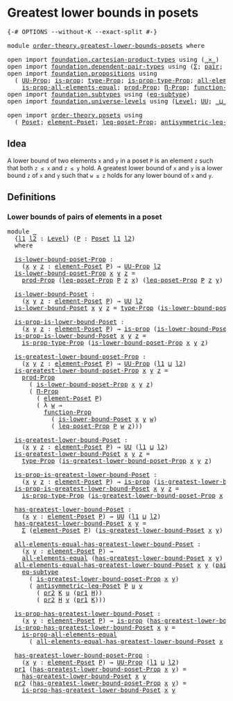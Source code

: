 # Greatest lower bounds in posets

<pre class="Agda"><a id="44" class="Symbol">{-#</a> <a id="48" class="Keyword">OPTIONS</a> <a id="56" class="Pragma">--without-K</a> <a id="68" class="Pragma">--exact-split</a> <a id="82" class="Symbol">#-}</a>

<a id="87" class="Keyword">module</a> <a id="94" href="order-theory.greatest-lower-bounds-posets.html" class="Module">order-theory.greatest-lower-bounds-posets</a> <a id="136" class="Keyword">where</a>

<a id="143" class="Keyword">open</a> <a id="148" class="Keyword">import</a> <a id="155" href="foundation.cartesian-product-types.html" class="Module">foundation.cartesian-product-types</a> <a id="190" class="Keyword">using</a> <a id="196" class="Symbol">(</a><a id="197" href="foundation-core.cartesian-product-types.html#577" class="Function Operator">_×_</a><a id="200" class="Symbol">)</a>
<a id="202" class="Keyword">open</a> <a id="207" class="Keyword">import</a> <a id="214" href="foundation.dependent-pair-types.html" class="Module">foundation.dependent-pair-types</a> <a id="246" class="Keyword">using</a> <a id="252" class="Symbol">(</a><a id="253" href="foundation-core.dependent-pair-types.html#502" class="Record">Σ</a><a id="254" class="Symbol">;</a> <a id="256" href="foundation-core.dependent-pair-types.html#575" class="InductiveConstructor">pair</a><a id="260" class="Symbol">;</a> <a id="262" href="foundation-core.dependent-pair-types.html#592" class="Field">pr1</a><a id="265" class="Symbol">;</a> <a id="267" href="foundation-core.dependent-pair-types.html#604" class="Field">pr2</a><a id="270" class="Symbol">)</a>
<a id="272" class="Keyword">open</a> <a id="277" class="Keyword">import</a> <a id="284" href="foundation.propositions.html" class="Module">foundation.propositions</a> <a id="308" class="Keyword">using</a>
  <a id="316" class="Symbol">(</a> <a id="318" href="foundation-core.propositions.html#1322" class="Function">UU-Prop</a><a id="325" class="Symbol">;</a> <a id="327" href="foundation-core.propositions.html#1246" class="Function">is-prop</a><a id="334" class="Symbol">;</a> <a id="336" href="foundation-core.propositions.html#1424" class="Function">type-Prop</a><a id="345" class="Symbol">;</a> <a id="347" href="foundation-core.propositions.html#1491" class="Function">is-prop-type-Prop</a><a id="364" class="Symbol">;</a> <a id="366" href="foundation-core.propositions.html#2135" class="Function">all-elements-equal</a><a id="384" class="Symbol">;</a>
    <a id="390" href="foundation-core.propositions.html#2335" class="Function">is-prop-all-elements-equal</a><a id="416" class="Symbol">;</a> <a id="418" href="foundation-core.propositions.html#5805" class="Function">prod-Prop</a><a id="427" class="Symbol">;</a> <a id="429" href="foundation.propositions.html#1941" class="Function">Π-Prop</a><a id="435" class="Symbol">;</a> <a id="437" href="foundation.propositions.html#3552" class="Function">function-Prop</a><a id="450" class="Symbol">)</a>
<a id="452" class="Keyword">open</a> <a id="457" class="Keyword">import</a> <a id="464" href="foundation.subtypes.html" class="Module">foundation.subtypes</a> <a id="484" class="Keyword">using</a> <a id="490" class="Symbol">(</a><a id="491" href="foundation-core.subtypes.html#2633" class="Function">eq-subtype</a><a id="501" class="Symbol">)</a>
<a id="503" class="Keyword">open</a> <a id="508" class="Keyword">import</a> <a id="515" href="foundation.universe-levels.html" class="Module">foundation.universe-levels</a> <a id="542" class="Keyword">using</a> <a id="548" class="Symbol">(</a><a id="549" href="Agda.Primitive.html#597" class="Postulate">Level</a><a id="554" class="Symbol">;</a> <a id="556" href="foundation-core.universe-levels.html#222" class="Primitive">UU</a><a id="558" class="Symbol">;</a> <a id="560" href="Agda.Primitive.html#810" class="Primitive Operator">_⊔_</a><a id="563" class="Symbol">)</a>

<a id="566" class="Keyword">open</a> <a id="571" class="Keyword">import</a> <a id="578" href="order-theory.posets.html" class="Module">order-theory.posets</a> <a id="598" class="Keyword">using</a>
  <a id="606" class="Symbol">(</a> <a id="608" href="order-theory.posets.html#731" class="Function">Poset</a><a id="613" class="Symbol">;</a> <a id="615" href="order-theory.posets.html#1145" class="Function">element-Poset</a><a id="628" class="Symbol">;</a> <a id="630" href="order-theory.posets.html#1194" class="Function">leq-poset-Prop</a><a id="644" class="Symbol">;</a> <a id="646" href="order-theory.posets.html#1983" class="Function">antisymmetric-leq-Poset</a><a id="669" class="Symbol">)</a>
</pre>
## Idea

A lower bound of two elements `x` and `y` in a poset `P` is an element `z` such that both `z ≤ x` and `z ≤ y` hold. A greatest lower bound of `x` and `y` is a lower bound `z` of `x` and `y` such that `w ≤ z` holds for any lower bound of `x` and `y`.

## Definitions

### Lower bounds of pairs of elements in a poset

<pre class="Agda"><a id="1010" class="Keyword">module</a> <a id="1017" href="order-theory.greatest-lower-bounds-posets.html#1017" class="Module">_</a>
  <a id="1021" class="Symbol">{</a><a id="1022" href="order-theory.greatest-lower-bounds-posets.html#1022" class="Bound">l1</a> <a id="1025" href="order-theory.greatest-lower-bounds-posets.html#1025" class="Bound">l2</a> <a id="1028" class="Symbol">:</a> <a id="1030" href="Agda.Primitive.html#597" class="Postulate">Level</a><a id="1035" class="Symbol">}</a> <a id="1037" class="Symbol">(</a><a id="1038" href="order-theory.greatest-lower-bounds-posets.html#1038" class="Bound">P</a> <a id="1040" class="Symbol">:</a> <a id="1042" href="order-theory.posets.html#731" class="Function">Poset</a> <a id="1048" href="order-theory.greatest-lower-bounds-posets.html#1022" class="Bound">l1</a> <a id="1051" href="order-theory.greatest-lower-bounds-posets.html#1025" class="Bound">l2</a><a id="1053" class="Symbol">)</a>
  <a id="1057" class="Keyword">where</a>

  <a id="1066" href="order-theory.greatest-lower-bounds-posets.html#1066" class="Function">is-lower-bound-poset-Prop</a> <a id="1092" class="Symbol">:</a>
    <a id="1098" class="Symbol">(</a><a id="1099" href="order-theory.greatest-lower-bounds-posets.html#1099" class="Bound">x</a> <a id="1101" href="order-theory.greatest-lower-bounds-posets.html#1101" class="Bound">y</a> <a id="1103" href="order-theory.greatest-lower-bounds-posets.html#1103" class="Bound">z</a> <a id="1105" class="Symbol">:</a> <a id="1107" href="order-theory.posets.html#1145" class="Function">element-Poset</a> <a id="1121" href="order-theory.greatest-lower-bounds-posets.html#1038" class="Bound">P</a><a id="1122" class="Symbol">)</a> <a id="1124" class="Symbol">→</a> <a id="1126" href="foundation-core.propositions.html#1322" class="Function">UU-Prop</a> <a id="1134" href="order-theory.greatest-lower-bounds-posets.html#1025" class="Bound">l2</a>
  <a id="1139" href="order-theory.greatest-lower-bounds-posets.html#1066" class="Function">is-lower-bound-poset-Prop</a> <a id="1165" href="order-theory.greatest-lower-bounds-posets.html#1165" class="Bound">x</a> <a id="1167" href="order-theory.greatest-lower-bounds-posets.html#1167" class="Bound">y</a> <a id="1169" href="order-theory.greatest-lower-bounds-posets.html#1169" class="Bound">z</a> <a id="1171" class="Symbol">=</a>
    <a id="1177" href="foundation-core.propositions.html#5805" class="Function">prod-Prop</a> <a id="1187" class="Symbol">(</a><a id="1188" href="order-theory.posets.html#1194" class="Function">leq-poset-Prop</a> <a id="1203" href="order-theory.greatest-lower-bounds-posets.html#1038" class="Bound">P</a> <a id="1205" href="order-theory.greatest-lower-bounds-posets.html#1169" class="Bound">z</a> <a id="1207" href="order-theory.greatest-lower-bounds-posets.html#1165" class="Bound">x</a><a id="1208" class="Symbol">)</a> <a id="1210" class="Symbol">(</a><a id="1211" href="order-theory.posets.html#1194" class="Function">leq-poset-Prop</a> <a id="1226" href="order-theory.greatest-lower-bounds-posets.html#1038" class="Bound">P</a> <a id="1228" href="order-theory.greatest-lower-bounds-posets.html#1169" class="Bound">z</a> <a id="1230" href="order-theory.greatest-lower-bounds-posets.html#1167" class="Bound">y</a><a id="1231" class="Symbol">)</a>

  <a id="1236" href="order-theory.greatest-lower-bounds-posets.html#1236" class="Function">is-lower-bound-Poset</a> <a id="1257" class="Symbol">:</a>
    <a id="1263" class="Symbol">(</a><a id="1264" href="order-theory.greatest-lower-bounds-posets.html#1264" class="Bound">x</a> <a id="1266" href="order-theory.greatest-lower-bounds-posets.html#1266" class="Bound">y</a> <a id="1268" href="order-theory.greatest-lower-bounds-posets.html#1268" class="Bound">z</a> <a id="1270" class="Symbol">:</a> <a id="1272" href="order-theory.posets.html#1145" class="Function">element-Poset</a> <a id="1286" href="order-theory.greatest-lower-bounds-posets.html#1038" class="Bound">P</a><a id="1287" class="Symbol">)</a> <a id="1289" class="Symbol">→</a> <a id="1291" href="foundation-core.universe-levels.html#222" class="Primitive">UU</a> <a id="1294" href="order-theory.greatest-lower-bounds-posets.html#1025" class="Bound">l2</a>
  <a id="1299" href="order-theory.greatest-lower-bounds-posets.html#1236" class="Function">is-lower-bound-Poset</a> <a id="1320" href="order-theory.greatest-lower-bounds-posets.html#1320" class="Bound">x</a> <a id="1322" href="order-theory.greatest-lower-bounds-posets.html#1322" class="Bound">y</a> <a id="1324" href="order-theory.greatest-lower-bounds-posets.html#1324" class="Bound">z</a> <a id="1326" class="Symbol">=</a> <a id="1328" href="foundation-core.propositions.html#1424" class="Function">type-Prop</a> <a id="1338" class="Symbol">(</a><a id="1339" href="order-theory.greatest-lower-bounds-posets.html#1066" class="Function">is-lower-bound-poset-Prop</a> <a id="1365" href="order-theory.greatest-lower-bounds-posets.html#1320" class="Bound">x</a> <a id="1367" href="order-theory.greatest-lower-bounds-posets.html#1322" class="Bound">y</a> <a id="1369" href="order-theory.greatest-lower-bounds-posets.html#1324" class="Bound">z</a><a id="1370" class="Symbol">)</a>

  <a id="1375" href="order-theory.greatest-lower-bounds-posets.html#1375" class="Function">is-prop-is-lower-bound-Poset</a> <a id="1404" class="Symbol">:</a>
    <a id="1410" class="Symbol">(</a><a id="1411" href="order-theory.greatest-lower-bounds-posets.html#1411" class="Bound">x</a> <a id="1413" href="order-theory.greatest-lower-bounds-posets.html#1413" class="Bound">y</a> <a id="1415" href="order-theory.greatest-lower-bounds-posets.html#1415" class="Bound">z</a> <a id="1417" class="Symbol">:</a> <a id="1419" href="order-theory.posets.html#1145" class="Function">element-Poset</a> <a id="1433" href="order-theory.greatest-lower-bounds-posets.html#1038" class="Bound">P</a><a id="1434" class="Symbol">)</a> <a id="1436" class="Symbol">→</a> <a id="1438" href="foundation-core.propositions.html#1246" class="Function">is-prop</a> <a id="1446" class="Symbol">(</a><a id="1447" href="order-theory.greatest-lower-bounds-posets.html#1236" class="Function">is-lower-bound-Poset</a> <a id="1468" href="order-theory.greatest-lower-bounds-posets.html#1411" class="Bound">x</a> <a id="1470" href="order-theory.greatest-lower-bounds-posets.html#1413" class="Bound">y</a> <a id="1472" href="order-theory.greatest-lower-bounds-posets.html#1415" class="Bound">z</a><a id="1473" class="Symbol">)</a>
  <a id="1477" href="order-theory.greatest-lower-bounds-posets.html#1375" class="Function">is-prop-is-lower-bound-Poset</a> <a id="1506" href="order-theory.greatest-lower-bounds-posets.html#1506" class="Bound">x</a> <a id="1508" href="order-theory.greatest-lower-bounds-posets.html#1508" class="Bound">y</a> <a id="1510" href="order-theory.greatest-lower-bounds-posets.html#1510" class="Bound">z</a> <a id="1512" class="Symbol">=</a>
    <a id="1518" href="foundation-core.propositions.html#1491" class="Function">is-prop-type-Prop</a> <a id="1536" class="Symbol">(</a><a id="1537" href="order-theory.greatest-lower-bounds-posets.html#1066" class="Function">is-lower-bound-poset-Prop</a> <a id="1563" href="order-theory.greatest-lower-bounds-posets.html#1506" class="Bound">x</a> <a id="1565" href="order-theory.greatest-lower-bounds-posets.html#1508" class="Bound">y</a> <a id="1567" href="order-theory.greatest-lower-bounds-posets.html#1510" class="Bound">z</a><a id="1568" class="Symbol">)</a>

  <a id="1573" href="order-theory.greatest-lower-bounds-posets.html#1573" class="Function">is-greatest-lower-bound-poset-Prop</a> <a id="1608" class="Symbol">:</a>
    <a id="1614" class="Symbol">(</a><a id="1615" href="order-theory.greatest-lower-bounds-posets.html#1615" class="Bound">x</a> <a id="1617" href="order-theory.greatest-lower-bounds-posets.html#1617" class="Bound">y</a> <a id="1619" href="order-theory.greatest-lower-bounds-posets.html#1619" class="Bound">z</a> <a id="1621" class="Symbol">:</a> <a id="1623" href="order-theory.posets.html#1145" class="Function">element-Poset</a> <a id="1637" href="order-theory.greatest-lower-bounds-posets.html#1038" class="Bound">P</a><a id="1638" class="Symbol">)</a> <a id="1640" class="Symbol">→</a> <a id="1642" href="foundation-core.propositions.html#1322" class="Function">UU-Prop</a> <a id="1650" class="Symbol">(</a><a id="1651" href="order-theory.greatest-lower-bounds-posets.html#1022" class="Bound">l1</a> <a id="1654" href="Agda.Primitive.html#810" class="Primitive Operator">⊔</a> <a id="1656" href="order-theory.greatest-lower-bounds-posets.html#1025" class="Bound">l2</a><a id="1658" class="Symbol">)</a>
  <a id="1662" href="order-theory.greatest-lower-bounds-posets.html#1573" class="Function">is-greatest-lower-bound-poset-Prop</a> <a id="1697" href="order-theory.greatest-lower-bounds-posets.html#1697" class="Bound">x</a> <a id="1699" href="order-theory.greatest-lower-bounds-posets.html#1699" class="Bound">y</a> <a id="1701" href="order-theory.greatest-lower-bounds-posets.html#1701" class="Bound">z</a> <a id="1703" class="Symbol">=</a>
    <a id="1709" href="foundation-core.propositions.html#5805" class="Function">prod-Prop</a>
      <a id="1725" class="Symbol">(</a> <a id="1727" href="order-theory.greatest-lower-bounds-posets.html#1066" class="Function">is-lower-bound-poset-Prop</a> <a id="1753" href="order-theory.greatest-lower-bounds-posets.html#1697" class="Bound">x</a> <a id="1755" href="order-theory.greatest-lower-bounds-posets.html#1699" class="Bound">y</a> <a id="1757" href="order-theory.greatest-lower-bounds-posets.html#1701" class="Bound">z</a><a id="1758" class="Symbol">)</a>
      <a id="1766" class="Symbol">(</a> <a id="1768" href="foundation.propositions.html#1941" class="Function">Π-Prop</a>
        <a id="1783" class="Symbol">(</a> <a id="1785" href="order-theory.posets.html#1145" class="Function">element-Poset</a> <a id="1799" href="order-theory.greatest-lower-bounds-posets.html#1038" class="Bound">P</a><a id="1800" class="Symbol">)</a>
        <a id="1810" class="Symbol">(</a> <a id="1812" class="Symbol">λ</a> <a id="1814" href="order-theory.greatest-lower-bounds-posets.html#1814" class="Bound">w</a> <a id="1816" class="Symbol">→</a>
          <a id="1828" href="foundation.propositions.html#3552" class="Function">function-Prop</a>
            <a id="1854" class="Symbol">(</a> <a id="1856" href="order-theory.greatest-lower-bounds-posets.html#1236" class="Function">is-lower-bound-Poset</a> <a id="1877" href="order-theory.greatest-lower-bounds-posets.html#1697" class="Bound">x</a> <a id="1879" href="order-theory.greatest-lower-bounds-posets.html#1699" class="Bound">y</a> <a id="1881" href="order-theory.greatest-lower-bounds-posets.html#1814" class="Bound">w</a><a id="1882" class="Symbol">)</a>
            <a id="1896" class="Symbol">(</a> <a id="1898" href="order-theory.posets.html#1194" class="Function">leq-poset-Prop</a> <a id="1913" href="order-theory.greatest-lower-bounds-posets.html#1038" class="Bound">P</a> <a id="1915" href="order-theory.greatest-lower-bounds-posets.html#1814" class="Bound">w</a> <a id="1917" href="order-theory.greatest-lower-bounds-posets.html#1701" class="Bound">z</a><a id="1918" class="Symbol">)))</a>

  <a id="1925" href="order-theory.greatest-lower-bounds-posets.html#1925" class="Function">is-greatest-lower-bound-Poset</a> <a id="1955" class="Symbol">:</a>
    <a id="1961" class="Symbol">(</a><a id="1962" href="order-theory.greatest-lower-bounds-posets.html#1962" class="Bound">x</a> <a id="1964" href="order-theory.greatest-lower-bounds-posets.html#1964" class="Bound">y</a> <a id="1966" href="order-theory.greatest-lower-bounds-posets.html#1966" class="Bound">z</a> <a id="1968" class="Symbol">:</a> <a id="1970" href="order-theory.posets.html#1145" class="Function">element-Poset</a> <a id="1984" href="order-theory.greatest-lower-bounds-posets.html#1038" class="Bound">P</a><a id="1985" class="Symbol">)</a> <a id="1987" class="Symbol">→</a> <a id="1989" href="foundation-core.universe-levels.html#222" class="Primitive">UU</a> <a id="1992" class="Symbol">(</a><a id="1993" href="order-theory.greatest-lower-bounds-posets.html#1022" class="Bound">l1</a> <a id="1996" href="Agda.Primitive.html#810" class="Primitive Operator">⊔</a> <a id="1998" href="order-theory.greatest-lower-bounds-posets.html#1025" class="Bound">l2</a><a id="2000" class="Symbol">)</a>
  <a id="2004" href="order-theory.greatest-lower-bounds-posets.html#1925" class="Function">is-greatest-lower-bound-Poset</a> <a id="2034" href="order-theory.greatest-lower-bounds-posets.html#2034" class="Bound">x</a> <a id="2036" href="order-theory.greatest-lower-bounds-posets.html#2036" class="Bound">y</a> <a id="2038" href="order-theory.greatest-lower-bounds-posets.html#2038" class="Bound">z</a> <a id="2040" class="Symbol">=</a>
    <a id="2046" href="foundation-core.propositions.html#1424" class="Function">type-Prop</a> <a id="2056" class="Symbol">(</a><a id="2057" href="order-theory.greatest-lower-bounds-posets.html#1573" class="Function">is-greatest-lower-bound-poset-Prop</a> <a id="2092" href="order-theory.greatest-lower-bounds-posets.html#2034" class="Bound">x</a> <a id="2094" href="order-theory.greatest-lower-bounds-posets.html#2036" class="Bound">y</a> <a id="2096" href="order-theory.greatest-lower-bounds-posets.html#2038" class="Bound">z</a><a id="2097" class="Symbol">)</a>

  <a id="2102" href="order-theory.greatest-lower-bounds-posets.html#2102" class="Function">is-prop-is-greatest-lower-bound-Poset</a> <a id="2140" class="Symbol">:</a>
    <a id="2146" class="Symbol">(</a><a id="2147" href="order-theory.greatest-lower-bounds-posets.html#2147" class="Bound">x</a> <a id="2149" href="order-theory.greatest-lower-bounds-posets.html#2149" class="Bound">y</a> <a id="2151" href="order-theory.greatest-lower-bounds-posets.html#2151" class="Bound">z</a> <a id="2153" class="Symbol">:</a> <a id="2155" href="order-theory.posets.html#1145" class="Function">element-Poset</a> <a id="2169" href="order-theory.greatest-lower-bounds-posets.html#1038" class="Bound">P</a><a id="2170" class="Symbol">)</a> <a id="2172" class="Symbol">→</a> <a id="2174" href="foundation-core.propositions.html#1246" class="Function">is-prop</a> <a id="2182" class="Symbol">(</a><a id="2183" href="order-theory.greatest-lower-bounds-posets.html#1925" class="Function">is-greatest-lower-bound-Poset</a> <a id="2213" href="order-theory.greatest-lower-bounds-posets.html#2147" class="Bound">x</a> <a id="2215" href="order-theory.greatest-lower-bounds-posets.html#2149" class="Bound">y</a> <a id="2217" href="order-theory.greatest-lower-bounds-posets.html#2151" class="Bound">z</a><a id="2218" class="Symbol">)</a>
  <a id="2222" href="order-theory.greatest-lower-bounds-posets.html#2102" class="Function">is-prop-is-greatest-lower-bound-Poset</a> <a id="2260" href="order-theory.greatest-lower-bounds-posets.html#2260" class="Bound">x</a> <a id="2262" href="order-theory.greatest-lower-bounds-posets.html#2262" class="Bound">y</a> <a id="2264" href="order-theory.greatest-lower-bounds-posets.html#2264" class="Bound">z</a> <a id="2266" class="Symbol">=</a>
    <a id="2272" href="foundation-core.propositions.html#1491" class="Function">is-prop-type-Prop</a> <a id="2290" class="Symbol">(</a><a id="2291" href="order-theory.greatest-lower-bounds-posets.html#1573" class="Function">is-greatest-lower-bound-poset-Prop</a> <a id="2326" href="order-theory.greatest-lower-bounds-posets.html#2260" class="Bound">x</a> <a id="2328" href="order-theory.greatest-lower-bounds-posets.html#2262" class="Bound">y</a> <a id="2330" href="order-theory.greatest-lower-bounds-posets.html#2264" class="Bound">z</a><a id="2331" class="Symbol">)</a>

  <a id="2336" href="order-theory.greatest-lower-bounds-posets.html#2336" class="Function">has-greatest-lower-bound-Poset</a> <a id="2367" class="Symbol">:</a>
    <a id="2373" class="Symbol">(</a><a id="2374" href="order-theory.greatest-lower-bounds-posets.html#2374" class="Bound">x</a> <a id="2376" href="order-theory.greatest-lower-bounds-posets.html#2376" class="Bound">y</a> <a id="2378" class="Symbol">:</a> <a id="2380" href="order-theory.posets.html#1145" class="Function">element-Poset</a> <a id="2394" href="order-theory.greatest-lower-bounds-posets.html#1038" class="Bound">P</a><a id="2395" class="Symbol">)</a> <a id="2397" class="Symbol">→</a> <a id="2399" href="foundation-core.universe-levels.html#222" class="Primitive">UU</a> <a id="2402" class="Symbol">(</a><a id="2403" href="order-theory.greatest-lower-bounds-posets.html#1022" class="Bound">l1</a> <a id="2406" href="Agda.Primitive.html#810" class="Primitive Operator">⊔</a> <a id="2408" href="order-theory.greatest-lower-bounds-posets.html#1025" class="Bound">l2</a><a id="2410" class="Symbol">)</a>
  <a id="2414" href="order-theory.greatest-lower-bounds-posets.html#2336" class="Function">has-greatest-lower-bound-Poset</a> <a id="2445" href="order-theory.greatest-lower-bounds-posets.html#2445" class="Bound">x</a> <a id="2447" href="order-theory.greatest-lower-bounds-posets.html#2447" class="Bound">y</a> <a id="2449" class="Symbol">=</a>
    <a id="2455" href="foundation-core.dependent-pair-types.html#502" class="Record">Σ</a> <a id="2457" class="Symbol">(</a><a id="2458" href="order-theory.posets.html#1145" class="Function">element-Poset</a> <a id="2472" href="order-theory.greatest-lower-bounds-posets.html#1038" class="Bound">P</a><a id="2473" class="Symbol">)</a> <a id="2475" class="Symbol">(</a><a id="2476" href="order-theory.greatest-lower-bounds-posets.html#1925" class="Function">is-greatest-lower-bound-Poset</a> <a id="2506" href="order-theory.greatest-lower-bounds-posets.html#2445" class="Bound">x</a> <a id="2508" href="order-theory.greatest-lower-bounds-posets.html#2447" class="Bound">y</a><a id="2509" class="Symbol">)</a>

  <a id="2514" href="order-theory.greatest-lower-bounds-posets.html#2514" class="Function">all-elements-equal-has-greatest-lower-bound-Poset</a> <a id="2564" class="Symbol">:</a>
    <a id="2570" class="Symbol">(</a><a id="2571" href="order-theory.greatest-lower-bounds-posets.html#2571" class="Bound">x</a> <a id="2573" href="order-theory.greatest-lower-bounds-posets.html#2573" class="Bound">y</a> <a id="2575" class="Symbol">:</a> <a id="2577" href="order-theory.posets.html#1145" class="Function">element-Poset</a> <a id="2591" href="order-theory.greatest-lower-bounds-posets.html#1038" class="Bound">P</a><a id="2592" class="Symbol">)</a> <a id="2594" class="Symbol">→</a>
    <a id="2600" href="foundation-core.propositions.html#2135" class="Function">all-elements-equal</a> <a id="2619" class="Symbol">(</a><a id="2620" href="order-theory.greatest-lower-bounds-posets.html#2336" class="Function">has-greatest-lower-bound-Poset</a> <a id="2651" href="order-theory.greatest-lower-bounds-posets.html#2571" class="Bound">x</a> <a id="2653" href="order-theory.greatest-lower-bounds-posets.html#2573" class="Bound">y</a><a id="2654" class="Symbol">)</a>
  <a id="2658" href="order-theory.greatest-lower-bounds-posets.html#2514" class="Function">all-elements-equal-has-greatest-lower-bound-Poset</a> <a id="2708" href="order-theory.greatest-lower-bounds-posets.html#2708" class="Bound">x</a> <a id="2710" href="order-theory.greatest-lower-bounds-posets.html#2710" class="Bound">y</a> <a id="2712" class="Symbol">(</a><a id="2713" href="foundation-core.dependent-pair-types.html#575" class="InductiveConstructor">pair</a> <a id="2718" href="order-theory.greatest-lower-bounds-posets.html#2718" class="Bound">u</a> <a id="2720" href="order-theory.greatest-lower-bounds-posets.html#2720" class="Bound">H</a><a id="2721" class="Symbol">)</a> <a id="2723" class="Symbol">(</a><a id="2724" href="foundation-core.dependent-pair-types.html#575" class="InductiveConstructor">pair</a> <a id="2729" href="order-theory.greatest-lower-bounds-posets.html#2729" class="Bound">v</a> <a id="2731" href="order-theory.greatest-lower-bounds-posets.html#2731" class="Bound">K</a><a id="2732" class="Symbol">)</a> <a id="2734" class="Symbol">=</a>
    <a id="2740" href="foundation-core.subtypes.html#2633" class="Function">eq-subtype</a>
      <a id="2757" class="Symbol">(</a> <a id="2759" href="order-theory.greatest-lower-bounds-posets.html#1573" class="Function">is-greatest-lower-bound-poset-Prop</a> <a id="2794" href="order-theory.greatest-lower-bounds-posets.html#2708" class="Bound">x</a> <a id="2796" href="order-theory.greatest-lower-bounds-posets.html#2710" class="Bound">y</a><a id="2797" class="Symbol">)</a>
      <a id="2805" class="Symbol">(</a> <a id="2807" href="order-theory.posets.html#1983" class="Function">antisymmetric-leq-Poset</a> <a id="2831" href="order-theory.greatest-lower-bounds-posets.html#1038" class="Bound">P</a> <a id="2833" href="order-theory.greatest-lower-bounds-posets.html#2718" class="Bound">u</a> <a id="2835" href="order-theory.greatest-lower-bounds-posets.html#2729" class="Bound">v</a>
        <a id="2845" class="Symbol">(</a> <a id="2847" href="foundation-core.dependent-pair-types.html#604" class="Field">pr2</a> <a id="2851" href="order-theory.greatest-lower-bounds-posets.html#2731" class="Bound">K</a> <a id="2853" href="order-theory.greatest-lower-bounds-posets.html#2718" class="Bound">u</a> <a id="2855" class="Symbol">(</a><a id="2856" href="foundation-core.dependent-pair-types.html#592" class="Field">pr1</a> <a id="2860" href="order-theory.greatest-lower-bounds-posets.html#2720" class="Bound">H</a><a id="2861" class="Symbol">))</a>
        <a id="2872" class="Symbol">(</a> <a id="2874" href="foundation-core.dependent-pair-types.html#604" class="Field">pr2</a> <a id="2878" href="order-theory.greatest-lower-bounds-posets.html#2720" class="Bound">H</a> <a id="2880" href="order-theory.greatest-lower-bounds-posets.html#2729" class="Bound">v</a> <a id="2882" class="Symbol">(</a><a id="2883" href="foundation-core.dependent-pair-types.html#592" class="Field">pr1</a> <a id="2887" href="order-theory.greatest-lower-bounds-posets.html#2731" class="Bound">K</a><a id="2888" class="Symbol">)))</a>

  <a id="2895" href="order-theory.greatest-lower-bounds-posets.html#2895" class="Function">is-prop-has-greatest-lower-bound-Poset</a> <a id="2934" class="Symbol">:</a>
    <a id="2940" class="Symbol">(</a><a id="2941" href="order-theory.greatest-lower-bounds-posets.html#2941" class="Bound">x</a> <a id="2943" href="order-theory.greatest-lower-bounds-posets.html#2943" class="Bound">y</a> <a id="2945" class="Symbol">:</a> <a id="2947" href="order-theory.posets.html#1145" class="Function">element-Poset</a> <a id="2961" href="order-theory.greatest-lower-bounds-posets.html#1038" class="Bound">P</a><a id="2962" class="Symbol">)</a> <a id="2964" class="Symbol">→</a> <a id="2966" href="foundation-core.propositions.html#1246" class="Function">is-prop</a> <a id="2974" class="Symbol">(</a><a id="2975" href="order-theory.greatest-lower-bounds-posets.html#2336" class="Function">has-greatest-lower-bound-Poset</a> <a id="3006" href="order-theory.greatest-lower-bounds-posets.html#2941" class="Bound">x</a> <a id="3008" href="order-theory.greatest-lower-bounds-posets.html#2943" class="Bound">y</a><a id="3009" class="Symbol">)</a>
  <a id="3013" href="order-theory.greatest-lower-bounds-posets.html#2895" class="Function">is-prop-has-greatest-lower-bound-Poset</a> <a id="3052" href="order-theory.greatest-lower-bounds-posets.html#3052" class="Bound">x</a> <a id="3054" href="order-theory.greatest-lower-bounds-posets.html#3054" class="Bound">y</a> <a id="3056" class="Symbol">=</a>
    <a id="3062" href="foundation-core.propositions.html#2335" class="Function">is-prop-all-elements-equal</a>
      <a id="3095" class="Symbol">(</a> <a id="3097" href="order-theory.greatest-lower-bounds-posets.html#2514" class="Function">all-elements-equal-has-greatest-lower-bound-Poset</a> <a id="3147" href="order-theory.greatest-lower-bounds-posets.html#3052" class="Bound">x</a> <a id="3149" href="order-theory.greatest-lower-bounds-posets.html#3054" class="Bound">y</a><a id="3150" class="Symbol">)</a>

  <a id="3155" href="order-theory.greatest-lower-bounds-posets.html#3155" class="Function">has-greatest-lower-bound-poset-Prop</a> <a id="3191" class="Symbol">:</a>
    <a id="3197" class="Symbol">(</a><a id="3198" href="order-theory.greatest-lower-bounds-posets.html#3198" class="Bound">x</a> <a id="3200" href="order-theory.greatest-lower-bounds-posets.html#3200" class="Bound">y</a> <a id="3202" class="Symbol">:</a> <a id="3204" href="order-theory.posets.html#1145" class="Function">element-Poset</a> <a id="3218" href="order-theory.greatest-lower-bounds-posets.html#1038" class="Bound">P</a><a id="3219" class="Symbol">)</a> <a id="3221" class="Symbol">→</a> <a id="3223" href="foundation-core.propositions.html#1322" class="Function">UU-Prop</a> <a id="3231" class="Symbol">(</a><a id="3232" href="order-theory.greatest-lower-bounds-posets.html#1022" class="Bound">l1</a> <a id="3235" href="Agda.Primitive.html#810" class="Primitive Operator">⊔</a> <a id="3237" href="order-theory.greatest-lower-bounds-posets.html#1025" class="Bound">l2</a><a id="3239" class="Symbol">)</a>
  <a id="3243" href="foundation-core.dependent-pair-types.html#592" class="Field">pr1</a> <a id="3247" class="Symbol">(</a><a id="3248" href="order-theory.greatest-lower-bounds-posets.html#3155" class="Function">has-greatest-lower-bound-poset-Prop</a> <a id="3284" href="order-theory.greatest-lower-bounds-posets.html#3284" class="Bound">x</a> <a id="3286" href="order-theory.greatest-lower-bounds-posets.html#3286" class="Bound">y</a><a id="3287" class="Symbol">)</a> <a id="3289" class="Symbol">=</a>
    <a id="3295" href="order-theory.greatest-lower-bounds-posets.html#2336" class="Function">has-greatest-lower-bound-Poset</a> <a id="3326" href="order-theory.greatest-lower-bounds-posets.html#3284" class="Bound">x</a> <a id="3328" href="order-theory.greatest-lower-bounds-posets.html#3286" class="Bound">y</a>
  <a id="3332" href="foundation-core.dependent-pair-types.html#604" class="Field">pr2</a> <a id="3336" class="Symbol">(</a><a id="3337" href="order-theory.greatest-lower-bounds-posets.html#3155" class="Function">has-greatest-lower-bound-poset-Prop</a> <a id="3373" href="order-theory.greatest-lower-bounds-posets.html#3373" class="Bound">x</a> <a id="3375" href="order-theory.greatest-lower-bounds-posets.html#3375" class="Bound">y</a><a id="3376" class="Symbol">)</a> <a id="3378" class="Symbol">=</a>
    <a id="3384" href="order-theory.greatest-lower-bounds-posets.html#2895" class="Function">is-prop-has-greatest-lower-bound-Poset</a> <a id="3423" href="order-theory.greatest-lower-bounds-posets.html#3373" class="Bound">x</a> <a id="3425" href="order-theory.greatest-lower-bounds-posets.html#3375" class="Bound">y</a>
</pre>